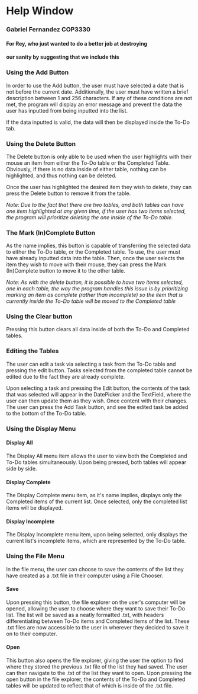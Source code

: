 # Help Window
### Gabriel Fernandez COP3330
#### For Rey, who just wanted to do a better job at destroying  
#### our sanity by suggesting that we include this
### Using the Add Button
In order to use the Add button, the user must have selected a date
that is not before the current date. Additionally, the user must have
written a brief description between 1 and 256 characters. If any of these
conditions are not met, the program will display an error message and prevent
the data the user has inputted from being inputted into the list.

If the data inputted is valid, the data will then be displayed inside the To-Do
tab.

### Using the Delete Button
The Delete button is only able to be used when the user highlights with their mouse an item from either
the To-Do table or the Completed Table. Obviously, if there is no data inside of either
table, nothing can be highlighted, and thus nothing can be deleted.

Once the user has highlighted the desired item they wish to delete, they can press the Delete button to remove
it from the table.

_Note: Due to the fact that there are two tables, and both tables can have one item highlighted at any
given time, if the user has two items selected, the program will prioritize deleting the one inside of 
the To-Do table._

### The Mark (In)Complete Button
As the name implies, this button is capable of transferring the selected data
to either the To-Do table, or the Completed table. To use, the user must have
already inputted data into the table. Then, once the user selects the item
they wish to move with their mouse, they can press the Mark (In)Complete button
to move it to the other table.

_Note: As with the delete button, it is possible to have two items selected, one in each table, the way
the program handles this issue is by prioritizing marking an item as complete (rather than incomplete)
so the item that is currently inside the To-Do table will be moved to the Completed table_
### Using the Clear button
Pressing this button clears all data inside of both the To-Do and Completed tables.

### Editing the Tables
The user can edit a task via selecting a task from the To-Do table and pressing the edit
button. Tasks selected from the completed table cannot be edited due to the fact they are
already complete.

Upon selecting a task and pressing the Edit button, the contents of the task that was
selected will appear in the DatePicker and the TextField, where the user can then update them
as they wish. Once content with their changes. The user can press the Add Task button,
and see the edited task be added to the bottom of the To-Do table.

### Using the Display Menu
#### Display All
The Display All menu item allows the user to view both the Completed and To-Do tables
simultaneously. Upon being pressed, both tables will appear side by side.
#### Display Complete
The Display Complete menu item, as it's name implies, displays only the Completed items
of the current list. Once selected, only the completed list items will be displayed.
#### Display Incomplete
The Display Incomplete menu item, upon being selected, only displays the current list's
incomplete items, which are represented by the To-Do table.

### Using the File Menu
In the file menu, the user can choose to save the contents of the list they have created
as a .txt file in their computer using a File Chooser.
#### Save
Upon pressing this button, the file explorer on the user's computer will be opened, allowing
the user to choose where they want to save their To-Do list. The list will be saved as a neatly
formatted .txt, with headers differentiating between To-Do items and Completed items of the list.
These .txt files are now accessible to the user in wherever they decided to save it on to their computer.
#### Open
This button also opens the file explorer, giving the user the option to find where they stored
the previous .txt file of the list they had saved. The user can then navigate to the .txt of the list
they want to open. Upon pressing the open button in the file explorer, the contents of the To-Do and
Completed tables will be updated to reflect that of which is inside of the .txt file.

